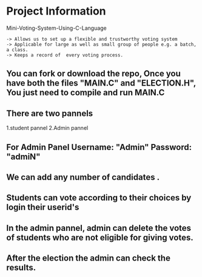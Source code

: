 # Project Information
 Mini-Voting-System-Using-C-Language

    -> Allows us to set up a flexible and trustworthy voting system
    -> Applicable for large as well as small group of people e.g. a batch, a class.
    -> Keeps a record of  every voting process.

## You can fork or download the repo, Once you have both the files "MAIN.C" and "ELECTION.H", You just need to compile and run MAIN.C
## There are two pannels 
   1.student pannel
   2.Admin pannel               
## For Admin Panel  Username: "Admin" Password: "admiN"
## We can add any number of candidates .
## Students can vote according to their choices by login their userid's
## In the admin pannel, admin can delete the votes of students who are not eligible for giving votes.
## After the election the admin can check the results.
